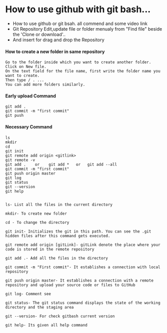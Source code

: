 # How to use github with git bash...

- How to use github or git bsah. all commend and some video link
- Git Repository Edit,update file or folder menualy from "Find file" beside the 'Clone or download'..
- And insert for drag and drop the Repository

#### How to create a new folder in same repository
```
Go to the folder inside which you want to create another folder.
Click on New file.
On the text field for the file name, first write the folder name you want to create.
Then type / . ...
You can add more folders similarly.
```
#### Early upload Command
```
git add .
git commit -m "first commit"
git push

```



#### Necessary Command  
```
ls
mkdir
cd
git init	
git remote add origin <gitlink>
git remote -v
git add .    or    git add *   or   git add --all     
git commit -m "first commit"
git push origin master
git log
git status
git --version
git help


ls- List all the files in the current directory

mkdir- To create new folder

cd - To change the directory

git init- Initializes the git in this path. You can see the .git hidden files after this command gets executed.

git remote add origin [gitLink]- gitLink denote the place where your code is stored in the remote repository

git add .- Add all the files in the directory

git commit -m "First commit"- It establishes a connection with local repository

git push origin master- It establishes a connection with a remote repository and upload your source code or files to GitHub

git log- Comment see

git status- The git status command displays the state of the working directory and the staging area

git --version- For check gitbash current version

git help- Its given all help command 


```
